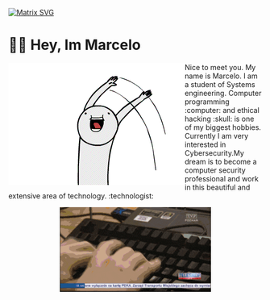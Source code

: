   [![Matrix SVG](https://raw.githubusercontent.com/rodrigograca31/rodrigograca31/master/matrix.svg)]()

  # 👋🏻 Hey, Im Marcelo

<a href="">
	<img align="left" src="https://github.com/MarceloNoguera/MarceloNoguera/blob/master/assets/hi2.gif">
</a>
<p>
Nice to meet you. My name is Marcelo. I am a student of Systems engineering. 
Computer programming :computer: and ethical hacking :skull: is one of my biggest hobbies.
Currently I am very interested in Cybersecurity.My dream is to become a computer security 
professional and work in this beautiful and extensive area of technology.
:technologist:
<div align="center">
  <img src="https://github.com/MarceloNoguera/MarceloNoguera/blob/master/assets/giphy.gif" width="300"/>
</div>
</p>


